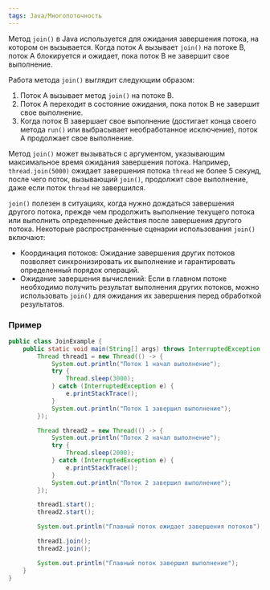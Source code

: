 ```yaml
---
tags: Java/Многопоточность
---
```


Метод `join()` в Java используется для ожидания завершения потока, на котором он вызывается. Когда поток A вызывает `join()` на потоке B, поток A блокируется и ожидает, пока поток B не завершит свое выполнение.

Работа метода `join()` выглядит следующим образом:

1. Поток A вызывает метод `join()` на потоке B.
2. Поток A переходит в состояние ожидания, пока поток B не завершит свое выполнение.
3. Когда поток B завершает свое выполнение (достигает конца своего метода `run()` или выбрасывает необработанное исключение), поток A продолжает свое выполнение.

Метод `join()` может вызываться с аргументом, указывающим максимальное время ожидания завершения потока. Например, `thread.join(5000)` ожидает завершения потока `thread` не более 5 секунд, после чего поток, вызывающий `join()`, продолжит свое выполнение, даже если поток `thread` не завершился.

`join()` полезен в ситуациях, когда нужно дождаться завершения другого потока, прежде чем продолжить выполнение текущего потока или выполнить определенные действия после завершения другого потока. Некоторые распространенные сценарии использования `join()` включают:

- Координация потоков: Ожидание завершения других потоков позволяет синхронизировать их выполнение и гарантировать определенный порядок операций.
- Ожидание завершения вычислений: Если в главном потоке необходимо получить результат выполнения других потоков, можно использовать `join()` для ожидания их завершения перед обработкой результатов.
### Пример 
```java
public class JoinExample {
    public static void main(String[] args) throws InterruptedException {
        Thread thread1 = new Thread(() -> {
            System.out.println("Поток 1 начал выполнение");
            try {
                Thread.sleep(3000);
            } catch (InterruptedException e) {
                e.printStackTrace();
            }
            System.out.println("Поток 1 завершил выполнение");
        });

        Thread thread2 = new Thread(() -> {
            System.out.println("Поток 2 начал выполнение");
            try {
                Thread.sleep(2000);
            } catch (InterruptedException e) {
                e.printStackTrace();
            }
            System.out.println("Поток 2 завершил выполнение");
        });

        thread1.start();
        thread2.start();

        System.out.println("Главный поток ожидает завершения потоков");

        thread1.join();
        thread2.join();

        System.out.println("Главный поток завершил выполнение");
    }
}

```
